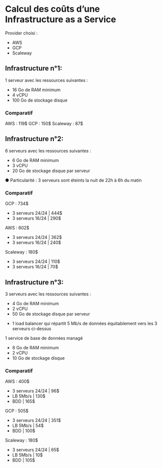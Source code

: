 # Calcul des coûts d’une Infrastructure as a Service

Provider choisi :
- AWS
- GCP
- Scaleway

## Infrastructure n°1:

1 serveur avec les ressources suivantes :
- 16 Go de RAM minimum
- 4 vCPU
- 100 Go de stockage disque

### Comparatif

AWS : 119$
GCP : 150$
Scaleway : 87$

## Infrastructure n°2:

6 serveurs avec les ressources suivantes :
- 6 Go de RAM minimum
- 3 vCPU
- 20 Go de stockage disque par serveur

● Particularité : 3 serveurs sont éteints la nuit de 22h à 6h du matin

### Comparatif

GCP : 734$
- 3 serveurs 24/24 | 444$
- 3 serveurs 16/24 | 290$

AWS : 602$
- 3 serveurs 24/24 | 362$
- 3 serveurs 16/24 | 240$

Scaleway : 180$
- 3 serveurs 24/24 | 110$
- 3 serveurs 16/24 | 70$

## Infrastructure n°3:

3 serveurs avec les ressources suivantes :
- 4 Go de RAM minimum
- 2 vCPU
- 50 Go de stockage disque par serveur

+ 1 load balancer qui répartit 5 Mb/s de données équitablement vers les 3 serveurs ci-dessus

1 service de base de données managé
- 8 Go de RAM minimum
- 2 vCPU
- 10 Go de stockage disque


### Comparatif

AWS : 400$
- 3 serveurs 24/24 | 96$
- LB 5Mb/s | 130$
- BDD | 165$

GCP : 505$
- 3 serveurs 24/24 | 351$
- LB 5Mb/s | 54$
- BDD | 100$

Scaleway : 180$
- 3 serveurs 24/24 | 65$
- LB 5Mb/s | 10$
- BDD | 105$